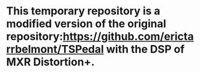 # This temporary repository is a modified version of the original repository:https://github.com/erictarrbelmont/TSPedal with the DSP of MXR Distortion+.


